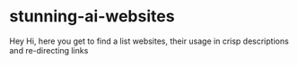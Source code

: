 # stunning-ai-websites
Hey Hi, here you get to find a list websites, their usage in crisp descriptions and re-directing links
